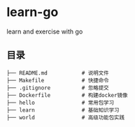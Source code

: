 # learn-go
learn and exercise with go

## 目录

```
├── README.md           # 说明文件
├── Makefile            # 快捷命令
├── .gitignore          # 忽略提交
├── Dockerfile          # 构建docker镜像
├── hello               # 常用包学习
├── learn               # 基础知识学习
├── world               # 高级功能包实践
```
